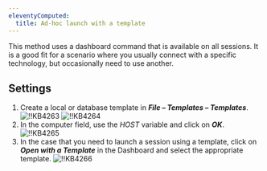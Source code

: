 ```yaml
---
eleventyComputed:
  title: Ad-hoc launch with a template
---
```

This method uses a dashboard command that is available on all sessions. It is a good fit for a scenario where you usually connect with a specific technology, but occasionally need to use another.

## Settings

1. Create a local or database template in ***File – Templates – Templates***.
![!!KB4263](https://cdnweb.devolutions.net/docs/docs_en_kb_KB4263.png)
![!!KB4264](https://cdnweb.devolutions.net/docs/docs_en_kb_KB4264.png)
1. In the computer field, use the $HOST$ variable and click on ***OK***.
![!!KB4265](https://cdnweb.devolutions.net/docs/docs_en_kb_KB4265.png)
1. In the case that you need to launch a session using a template, click on ***Open with a Template*** in the Dashboard and select the appropriate template.
![!!KB4266](https://cdnweb.devolutions.net/docs/docs_en_kb_KB4266.png)
